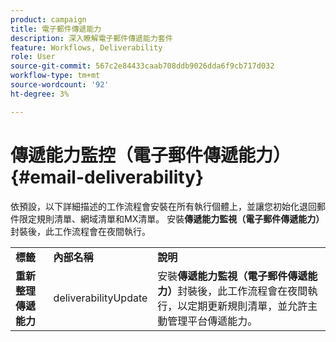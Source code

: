 ```yaml
---
product: campaign
title: 電子郵件傳遞能力
description: 深入瞭解電子郵件傳遞能力套件
feature: Workflows, Deliverability
role: User
source-git-commit: 567c2e84433caab708ddb9026dda6f9cb717d032
workflow-type: tm+mt
source-wordcount: '92'
ht-degree: 3%

---
```



# 傳遞能力監控（電子郵件傳遞能力）{#email-deliverability}

依預設，以下詳細描述的工作流程會安裝在所有執行個體上，並讓您初始化退回郵件限定規則清單、網域清單和MX清單。 安裝&#x200B;**傳遞能力監視（電子郵件傳遞能力）**&#x200B;封裝後，此工作流程會在夜間執行。
<table> 
 <tbody> 
  <tr> 
   <td> <strong>標籤</strong><br /> </td> 
   <td> <strong>內部名稱</strong><br /> </td> 
   <td> <strong>說明</strong><br /> </td> 
  </tr> 
  <tr> 
   <td> <strong>重新整理傳遞能力</strong><br /> </td> 
   <td> <span class="uicontrol">deliverabilityUpdate</span> <br /> </td> 
   <td>  安裝<strong>傳遞能力監視（電子郵件傳遞能力）</strong>封裝後，此工作流程會在夜間執行，以定期更新規則清單，並允許主動管理平台傳遞能力。<br /> </td> 
  </tr> 
 </tbody> 
</table>


